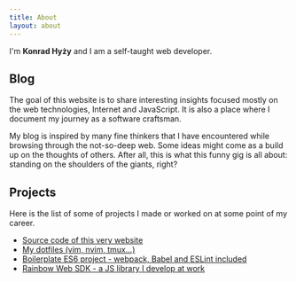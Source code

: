 ```yaml
---
title: About
layout: about
---
```


I'm **Konrad Hyży** and I am a self-taught web developer.

## Blog

The goal of this website is to share interesting insights focused mostly on the
web technologies, Internet and JavaScript. It is also a place where I document
my journey as a software craftsman. 

My blog is inspired by many fine thinkers that I have encountered while
browsing through the not-so-deep web. Some ideas might come as a build up on
the thoughts of others. After all, this is what this funny gig is all about:
standing on the shoulders of the giants, right?

## Projects

Here is the list of some of projects I made or worked on at some point of my career.

- [Source code of this very website](https://github.com/knrdhz/personalspace)
- [My dotfiles (vim, nvim, tmux...)](https://github.com/knrdhz/dotfiles)
- [Boilerplate ES6 project - webpack, Babel and ESLint included](https://github.com/knrdhz/boilerplate)
- [Rainbow Web SDK - a JS library I develop at work](https://www.npmjs.com/package/rainbow-web-sdk)
